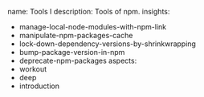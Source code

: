 name: Tools I
description: Tools of npm.
insights:
  - manage-local-node-modules-with-npm-link
  - manipulate-npm-packages-cache
  - lock-down-dependency-versions-by-shrinkwrapping
  - bump-package-version-in-npm
  - deprecate-npm-packages
aspects:
  - workout
  - deep
  - introduction
 

